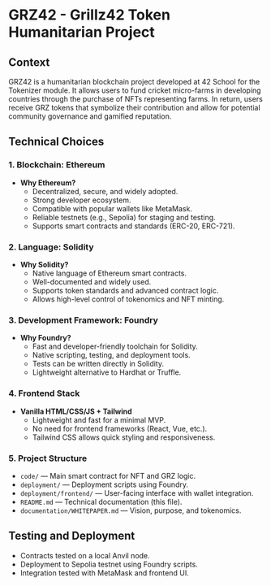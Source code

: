 # GRZ42 - Grillz42 Token Humanitarian Project

## Context

GRZ42 is a humanitarian blockchain project developed at 42 School for the Tokenizer module. It allows users to fund cricket micro-farms in developing countries through the purchase of NFTs representing farms. In return, users receive GRZ tokens that symbolize their contribution and allow for potential community governance and gamified reputation.

##  Technical Choices

### 1. Blockchain: Ethereum
- **Why Ethereum?**
    - Decentralized, secure, and widely adopted.
    - Strong developer ecosystem.
    - Compatible with popular wallets like MetaMask.
    - Reliable testnets (e.g., Sepolia) for staging and testing.
    - Supports smart contracts and standards (ERC-20, ERC-721).

### 2. Language: Solidity
- **Why Solidity?**
    - Native language of Ethereum smart contracts.
    - Well-documented and widely used.
    - Supports token standards and advanced contract logic.
    - Allows high-level control of tokenomics and NFT minting.

### 3. Development Framework: Foundry
- **Why Foundry?**
    - Fast and developer-friendly toolchain for Solidity.
    - Native scripting, testing, and deployment tools.
    - Tests can be written directly in Solidity.
    - Lightweight alternative to Hardhat or Truffle.

### 4. Frontend Stack
- **Vanilla HTML/CSS/JS + Tailwind**
    - Lightweight and fast for a minimal MVP.
    - No need for frontend frameworks (React, Vue, etc.).
    - Tailwind CSS allows quick styling and responsiveness.

### 5. Project Structure
- `code/` — Main smart contract for NFT and GRZ logic.
- `deployment/` — Deployment scripts using Foundry.
- `deployment/frontend/` — User-facing interface with wallet integration.
- `README.md` — Technical documentation (this file).
- `documentation/WHITEPAPER.md` — Vision, purpose, and tokenomics.

## Testing and Deployment

- Contracts tested on a local Anvil node.
- Deployment to Sepolia testnet using Foundry scripts.
- Integration tested with MetaMask and frontend UI.


